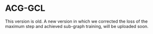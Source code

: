 # ACG-GCL
This version is old. A new version in which we corrected the loss of the maximum step and achieved sub-graph training, will be uploaded soon. 

